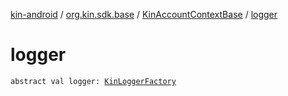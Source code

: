 [kin-android](../../index.md) / [org.kin.sdk.base](../index.md) / [KinAccountContextBase](index.md) / [logger](./logger.md)

# logger

`abstract val logger: `[`KinLoggerFactory`](../../org.kin.sdk.base.tools/-kin-logger-factory/index.md)
